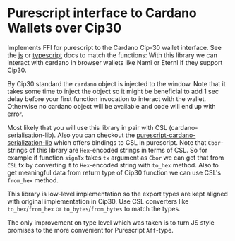 Purescript interface to Cardano Wallets over Cip30
=========================================================

Implements FFI for purescript to the Cardano Cip-30 wallet interface.
See the [js](https://cips.cardano.org/cips/cip30/#apigetcollateralparamsamountcborcoinpromisetransactionunspentoutputnull) or [typescript](https://input-output-hk.github.io/cardano-js-sdk/modules/_cardano_sdk_cip30.html#SignTx) docs to match the functions:
With this library we can interact with cardano in browser wallets 
like Nami or Eternl if they support Cip30.

By Cip30 standard the `cardano` object is injected to the window.
Note that it takes some time to inject the object so it might be beneficial
to add 1 sec delay before your first function invocation to interact with the wallet.
Otherwise no cardano object will be available and code will end up with error.

Most likely that you will use this library in pair with CSL (cardano-serialisation-lib). Also you can checkout 
the [purescript-cardano-serialization-lib](https://github.com/anton-k/purescript-cardano-serialization-lib) which offers bindings to CSL in purescript.
Note that `Cbor`-strings of this library are `Hex`-encoded strings in terms of CSL.
So for example if function `signTx` takes `tx` argument as `Cbor`
we can get that from `CSL` tx by converting it to `Hex`-encoded string
with `to_hex` method. Also to get meaningful data from return type of Cip30
function we can use CSL's `from_hex` method.

This library is low-level implementation so the export types are kept
aligned with original implementation in Cip30. Use CSL converters like `to_hex`/`from_hex`
or `to_bytes`/`from_bytes` to match the types.

The only improvement on type level which was taken is to turn JS style promises
to the more convenient for Purescript `Aff`-type.


